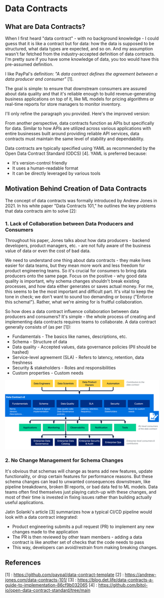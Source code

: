 # Data Contracts

## What are Data Contracts?
When I first heard "data contract" - with no background knowledge - I could guess that it is like a contract but for data: how the data is supposed to be structured, what data types are expected, and so on. And my assumption wasn't far fetched from the industry-accepted definition of data contracts. I'm pretty sure if you have some knowledge of data, you too would have this pre-assumed definition.

I like PayPal's definition: *"A data contract defines the agreement between a data producer and consumer"* [1]. 

The goal is simple: to ensure that downstream consumers are assured about data quality and that it's reliable enough to build revenue-generating business applications on top of it, like ML models for pricing algorithms or real-time reports for store managers to monitor inventory.

I'll only refine the paragraph you provided. Here's the improved version:

From another perspective, data contracts function as APIs but specifically for data. Similar to how APIs are utilized across various applications with entire businesses built around providing reliable API services, data contracts must maintain the same level of stability and dependability. 

Data contracts are typically specified using YAML as recommended by the Open Data Contract Standard (ODCS) [4]. YAML is preferred because:
- It's version-control friendly
- It uses a human-readable format
- It can be directly leveraged by various tools

## Motivation Behind Creation of Data Contracts
The concept of data contracts was formally introduced by Andrew Jones in 2021. In his white paper "Data Contracts 101," he outlines the key problems that data contracts aim to solve [2]:

### 1. Lack of Collaboration between Data Producers and Consumers
Throughout his paper, Jones talks about how data producers - backend developers, product managers, etc. - are not fully aware of the business value of data or even the cost of bad data.

We need to understand one thing about data contracts - they make lives easier for data teams, but they mean more work and less freedom for product engineering teams. So it's crucial for consumers to bring data producers onto the same page. Focus on the positive - why good data quality is important, why schema changes shouldn't break existing processes, and how data either generates or saves actual money. For me, this seems to be the most important and difficult part. It's vital to keep the tone in check; we don't want to sound too demanding or bossy ("Enforce this schema!"). Rather, what we're aiming for is fruitful collaboration.

So how does a data contract influence collaboration between data producers and consumers?
It's simple - the whole process of creating and implementing data contracts requires teams to collaborate. A data contract generally consists of (as per [1]):
- Fundamentals - The basics like names, descriptions, etc.
- Schema - Structure of data
- Data quality - Accepted values, data governance policies (PII should be hashed)
- Service-level agreement (SLA) - Refers to latency, retention, data freshness
- Security & stakeholders - Roles and responsibilities
- Custom properties - Custom needs

![Contents of a Data Contract by PayPal](./images/data-contract-v2-schema.png)

### 2. No Change Management for Schema Changes
It's obvious that schemas will change as teams add new features, update functionality, or drop certain features for performance reasons. But these schema changes can lead to unwanted consequences downstream, like pipeline breakdowns, broken BI reports, or bad data fed to ML models. Data teams often find themselves just playing catch-up with these changes, and most of their time is invested in fixing issues rather than building actually useful applications.

Jatin Solanki's article [3] summarizes how a typical CI/CD pipeline would look with a data contract integrated:
- Product engineering submits a pull request (PR) to implement any new changes made to the application
- The PR is then reviewed by other team members - adding a data contract is like another set of checks that the code needs to pass
- This way, developers can avoid/restrain from making breaking changes.


## **References**
[1] : https://github.com/paypal/data-contract-template
[2] : https://andrew-jones.com/data-contracts-101/
[3] : https://blog.det.life/data-contracts-a-guide-to-implementation-86cf9b032065
[4] : https://github.com/bitol-io/open-data-contract-standard/tree/main


